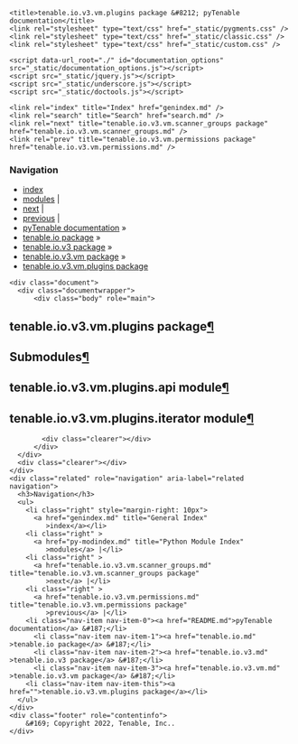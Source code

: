 
<!DOCTYPE html>

<html lang="en">
  <head>
    <meta charset="utf-8" />
    <meta name="viewport" content="width=device-width, initial-scale=1.0" /><meta name="generator" content="Docutils 0.17.1: http://docutils.sourceforge.net/" />

    <title>tenable.io.v3.vm.plugins package &#8212; pyTenable  documentation</title>
    <link rel="stylesheet" type="text/css" href="_static/pygments.css" />
    <link rel="stylesheet" type="text/css" href="_static/classic.css" />
    <link rel="stylesheet" type="text/css" href="_static/custom.css" />
    
    <script data-url_root="./" id="documentation_options" src="_static/documentation_options.js"></script>
    <script src="_static/jquery.js"></script>
    <script src="_static/underscore.js"></script>
    <script src="_static/doctools.js"></script>
    
    <link rel="index" title="Index" href="genindex.md" />
    <link rel="search" title="Search" href="search.md" />
    <link rel="next" title="tenable.io.v3.vm.scanner_groups package" href="tenable.io.v3.vm.scanner_groups.md" />
    <link rel="prev" title="tenable.io.v3.vm.permissions package" href="tenable.io.v3.vm.permissions.md" /> 
  </head><body>
    <div class="related" role="navigation" aria-label="related navigation">
      <h3>Navigation</h3>
      <ul>
        <li class="right" style="margin-right: 10px">
          <a href="genindex.md" title="General Index"
             accesskey="I">index</a></li>
        <li class="right" >
          <a href="py-modindex.md" title="Python Module Index"
             >modules</a> |</li>
        <li class="right" >
          <a href="tenable.io.v3.vm.scanner_groups.md" title="tenable.io.v3.vm.scanner_groups package"
             accesskey="N">next</a> |</li>
        <li class="right" >
          <a href="tenable.io.v3.vm.permissions.md" title="tenable.io.v3.vm.permissions package"
             accesskey="P">previous</a> |</li>
        <li class="nav-item nav-item-0"><a href="README.md">pyTenable  documentation</a> &#187;</li>
          <li class="nav-item nav-item-1"><a href="tenable.io.md" >tenable.io package</a> &#187;</li>
          <li class="nav-item nav-item-2"><a href="tenable.io.v3.md" >tenable.io.v3 package</a> &#187;</li>
          <li class="nav-item nav-item-3"><a href="tenable.io.v3.vm.md" accesskey="U">tenable.io.v3.vm package</a> &#187;</li>
        <li class="nav-item nav-item-this"><a href="">tenable.io.v3.vm.plugins package</a></li> 
      </ul>
    </div>  

    <div class="document">
      <div class="documentwrapper">
          <div class="body" role="main">
            
  <section id="module-tenable.io.v3.vm.plugins">
<span id="tenable-io-v3-vm-plugins-package"></span><h1>tenable.io.v3.vm.plugins package<a class="headerlink" href="#module-tenable.io.v3.vm.plugins" title="Permalink to this headline">¶</a></h1>
<section id="submodules">
<h2>Submodules<a class="headerlink" href="#submodules" title="Permalink to this headline">¶</a></h2>
</section>
<section id="module-tenable.io.v3.vm.plugins.api">
<span id="tenable-io-v3-vm-plugins-api-module"></span><h2>tenable.io.v3.vm.plugins.api module<a class="headerlink" href="#module-tenable.io.v3.vm.plugins.api" title="Permalink to this headline">¶</a></h2>
</section>
<section id="module-tenable.io.v3.vm.plugins.iterator">
<span id="tenable-io-v3-vm-plugins-iterator-module"></span><h2>tenable.io.v3.vm.plugins.iterator module<a class="headerlink" href="#module-tenable.io.v3.vm.plugins.iterator" title="Permalink to this headline">¶</a></h2>
</section>
</section>


            <div class="clearer"></div>
          </div>
      </div>
      <div class="clearer"></div>
    </div>
    <div class="related" role="navigation" aria-label="related navigation">
      <h3>Navigation</h3>
      <ul>
        <li class="right" style="margin-right: 10px">
          <a href="genindex.md" title="General Index"
             >index</a></li>
        <li class="right" >
          <a href="py-modindex.md" title="Python Module Index"
             >modules</a> |</li>
        <li class="right" >
          <a href="tenable.io.v3.vm.scanner_groups.md" title="tenable.io.v3.vm.scanner_groups package"
             >next</a> |</li>
        <li class="right" >
          <a href="tenable.io.v3.vm.permissions.md" title="tenable.io.v3.vm.permissions package"
             >previous</a> |</li>
        <li class="nav-item nav-item-0"><a href="README.md">pyTenable  documentation</a> &#187;</li>
          <li class="nav-item nav-item-1"><a href="tenable.io.md" >tenable.io package</a> &#187;</li>
          <li class="nav-item nav-item-2"><a href="tenable.io.v3.md" >tenable.io.v3 package</a> &#187;</li>
          <li class="nav-item nav-item-3"><a href="tenable.io.v3.vm.md" >tenable.io.v3.vm package</a> &#187;</li>
        <li class="nav-item nav-item-this"><a href="">tenable.io.v3.vm.plugins package</a></li> 
      </ul>
    </div>
    <div class="footer" role="contentinfo">
        &#169; Copyright 2022, Tenable, Inc..
    </div>
  </body>
</html>